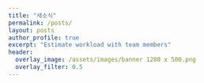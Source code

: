 ```yaml
---
title: "새소식"
permalink: /posts/
layout: posts
author_profile: true
excerpt: "Estimate workload with team members"
header:
  overlay_image: /assets/images/banner 1280 x 500.png
  overlay_filter: 0.5
---
```

